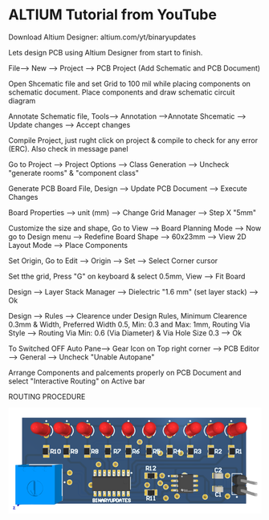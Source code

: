 # ALTIUM Tutorial from YouTube

Download Altium Designer: altium.com/yt/binaryupdates

Lets design PCB using Altium Designer from start to finish.

File--> New --> Project --> PCB Project (Add Schematic and PCB Document)

Open Shcematic file and set Grid to 100 mil while placing components on schematic document. Place components and draw schematic circuit diagram

Annotate Schematic file, Tools--> Annotation -->Annotate Shcematic --> Update changes --> Accept changes

Compile Project, just rught click on project & compile to check for any error (ERC). Also check in message panel

Go to Project --> Project Options --> Class Generation --> Uncheck "generate rooms" & "component class"

Generate PCB Board File, Design --> Update PCB Document --> Execute Changes

Board Properties --> unit (mm) --> Change Grid Manager --> Step X "5mm"

Customize the size and shape, Go to View --> Board Planning Mode --> Now go to Design menu --> Redefine Board Shape --> 60x23mm --> View 2D Layout Mode --> Place Components

Set Origin, Go to Edit --> Origin --> Set --> Select Corner cursor

Set tthe grid, Press "G" on keyboard & select 0.5mm, View --> Fit Board

Design --> Layer Stack Manager --> Dielectric "1.6 mm" (set layer stack) --> Ok

Design --> Rules --> Clearence under Design Rules, Minimum Clearence 0.3mm & Width, Preferred Width 0.5, Min: 0.3 and Max: 1mm, Routing Via Style --> Routing Via Min: 0.6 (Via Diameter) & Via Hole Size 0.3 --> Ok

To Switched OFF Auto Pane--> Gear Icon on Top right corner --> PCB Editor --> General --> Uncheck "Unable Autopane"

Arrange Components and palcements properly on PCB Document and select "Interactive Routing" on Active bar

ROUTING PROCEDURE





![alt text](https://github.com/binaryupdates/altium-tutorial/blob/main/schematic.png)
